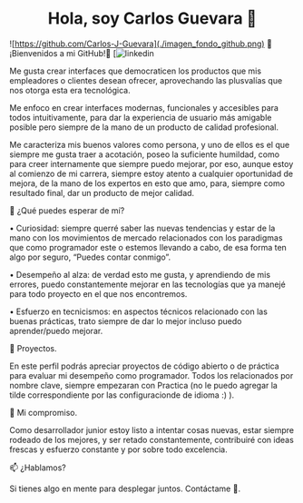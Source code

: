 <h1 align="center">Hola, soy <a>Carlos Guevara</a> 👋</h1>

![https://github.com/Carlos-J-Guevara](./imagen_fondo_github.png)
🌟 ¡Bienvenidos a mi GitHub!🙂
[![linkedin](https://www.linkedin.com/in/carlos-jose-angel-guevara-micciollo-a0925616b/)

Me gusta crear interfaces que democraticen los productos que mis empleadores o clientes desean ofrecer, aprovechando las plusvalías que nos otorga esta era tecnológica.
 
Me enfoco en crear interfaces modernas, funcionales y accesibles para todos intuitivamente, para dar la experiencia de usuario más amigable posible pero siempre de la mano de un producto de calidad profesional.

Me caracteriza mis buenos valores como persona, y uno de ellos es el que siempre me gusta traer a acotación, poseo la suficiente humildad, como para creer internamente que siempre puedo mejorar, por eso, aunque estoy al comienzo de mi carrera, siempre estoy atento a cualquier oportunidad de mejora, de la mano de los expertos en esto que amo, para, siempre como resultado final, dar un producto de mejor calidad.

🚀 ¿Qué puedes esperar de mí?

•	Curiosidad: siempre querré saber las nuevas tendencias y estar de la mano con los movimientos de mercado relacionados con los paradigmas que como programador este o estemos llevando a cabo, de esa forma ten algo por seguro, “Puedes contar conmigo”.

•	Desempeño al alza: de verdad esto me gusta, y aprendiendo de mis errores, puedo constantemente mejorar en las tecnologías que ya manejé para todo proyecto en el que nos encontremos. 

•	Esfuerzo en tecnicismos: en aspectos técnicos relacionado con las buenas prácticas, trato siempre de dar lo mejor incluso puedo aprender/puedo mejorar. 

💼 Proyectos.

En este perfil podrás apreciar proyectos de código abierto o de práctica para evaluar mi desempeño como programador.
 Todos los relacionados por nombre clave, siempre empezaran con Practica (no le puedo agregar la tilde correspondiente por las configuracionde de idioma :) ). 

🌱 Mi compromiso.

Como desarrollador junior estoy listo a intentar cosas nuevas, estar siempre rodeado de los mejores, y ser retado constantemente, contribuiré con ideas frescas y esfuerzo constante y por sobre todo excelencia.  

📫 ¿Hablamos?

Si tienes algo en mente para desplegar juntos. Contáctame 🙂.



<!--
**Carlos-J-Guevara/Carlos-J-Guevara** is a ✨ _special_ ✨ repository because its `README.md` (this file) appears on your GitHub profile.

Here are some ideas to get you started:

- 🔭 I’m currently working on ...
- 🌱 I’m currently learning ...
- 👯 I’m looking to collaborate on ...
- 🤔 I’m looking for help with ...
- 💬 Ask me about ...
- 📫 How to reach me: ...
- 😄 Pronouns: ...
- ⚡ Fun fact: ...
-->
